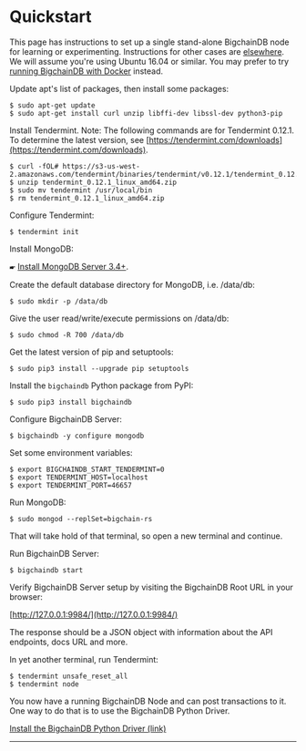 # Quickstart

This page has instructions to set up a single stand-alone BigchainDB node for learning or experimenting. Instructions for other cases are [elsewhere](introduction.html). We will assume you're using Ubuntu 16.04 or similar. You may prefer to try [running BigchainDB with Docker](appendices/run-with-docker.html) instead.

Update apt's list of packages, then install some packages:
```text
$ sudo apt-get update
$ sudo apt-get install curl unzip libffi-dev libssl-dev python3-pip
```

Install Tendermint. Note: The following commands are for Tendermint 0.12.1. To determine the latest version, see [https://tendermint.com/downloads](https://tendermint.com/downloads).
```text
$ curl -fOL# https://s3-us-west-2.amazonaws.com/tendermint/binaries/tendermint/v0.12.1/tendermint_0.12.1_linux_amd64.zip
$ unzip tendermint_0.12.1_linux_amd64.zip
$ sudo mv tendermint /usr/local/bin
$ rm tendermint_0.12.1_linux_amd64.zip
```

Configure Tendermint:
```text
$ tendermint init
```

Install MongoDB:

🖝 [Install MongoDB Server 3.4+](https://docs.mongodb.com/manual/tutorial/install-mongodb-on-ubuntu/).

Create the default database directory for MongoDB, i.e. /data/db:
```text
$ sudo mkdir -p /data/db
```

Give the user read/write/execute permissions on /data/db:
```text
$ sudo chmod -R 700 /data/db
```

Get the latest version of pip and setuptools:
```text
$ sudo pip3 install --upgrade pip setuptools
```

Install the `bigchaindb` Python package from PyPI:
```text
$ sudo pip3 install bigchaindb
```

Configure BigchainDB Server:
```text
$ bigchaindb -y configure mongodb
```

Set some environment variables:
```text
$ export BIGCHAINDB_START_TENDERMINT=0
$ export TENDERMINT_HOST=localhost
$ export TENDERMINT_PORT=46657
```

Run MongoDB:
```text
$ sudo mongod --replSet=bigchain-rs
```

That will take hold of that terminal, so open a new terminal and continue.

Run BigchainDB Server:
```text
$ bigchaindb start
```

Verify BigchainDB Server setup by visiting the BigchainDB Root URL in your browser:

[http://127.0.0.1:9984/](http://127.0.0.1:9984/)

The response should be a JSON object with information about the API endpoints, docs URL and more.

In yet another terminal, run Tendermint:
```text
$ tendermint unsafe_reset_all
$ tendermint node
```

You now have a running BigchainDB Node and can post transactions to it.
One way to do that is to use the BigchainDB Python Driver.

[Install the BigchainDB Python Driver (link)](https://docs.bigchaindb.com/projects/py-driver/en/latest/quickstart.html)

<hr>

<br>
<br>
<br>
<br>
<br>
<br>
<br>
<br>
<br>
<br>
<br>
<br>
